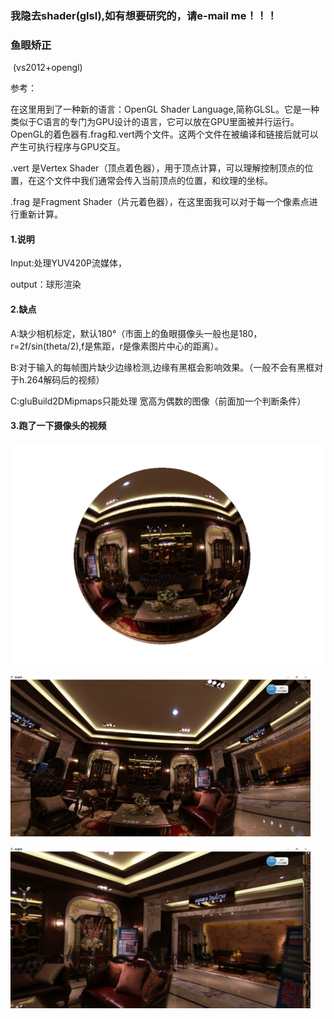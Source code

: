 ### 我隐去shader(glsl),如有想要研究的，请e-mail me！！！





  ###                                                  鱼眼矫正



​                                                                         (vs2012+opengl)

参考：

[雷霄骅OPENGL博客]: http://blog.csdn.net/leixiaohua1020/article/details/40379845

在这里用到了一种新的语言：OpenGL Shader Language,简称GLSL。它是一种类似于C语言的专门为GPU设计的语言，它可以放在GPU里面被并行运行。
OpenGL的着色器有.frag和.vert两个文件。这两个文件在被编译和链接后就可以产生可执行程序与GPU交互。

.vert 是Vertex Shader（顶点着色器），用于顶点计算，可以理解控制顶点的位置，在这个文件中我们通常会传入当前顶点的位置，和纹理的坐标。

.frag 是Fragment Shader（片元着色器），在这里面我可以对于每一个像素点进行重新计算。

#### 1.说明

Input:处理YUV420P流媒体，

output：球形渲染







#### 2.缺点

A:缺少相机标定，默认180°（市面上的鱼眼摄像头一般也是180，r=2f/sin(theta/2),f是焦距，r是像素图片中心的距离）。

B:对于输入的每帧图片缺少边缘检测,边缘有黑框会影响效果。（一般不会有黑框对于h.264解码后的视频）

C:gluBuild2DMipmaps只能处理 宽高为偶数的图像（前面加一个判断条件）

#### 3.跑了一下摄像头的视频

![](./img/1.png)



![](./img/2.png)

![](./img/3.png)
